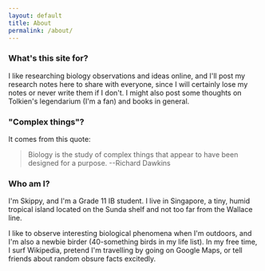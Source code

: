 ```yaml
---
layout: default
title: About
permalink: /about/
---
```


### What's this site for?

I like researching biology observations and ideas online, and I'll post my research notes here to share with everyone, since I will certainly lose my notes or never write them if I don't. I might also post some thoughts on Tolkien's legendarium (I'm a fan) and books in general. 

### "Complex things"? 

It comes from this quote:

>Biology is the study of complex things that appear to have been designed for a purpose. --Richard Dawkins

### Who am I?

I'm Skippy, and I'm a Grade 11 IB student. I live in Singapore, a tiny, humid tropical island located on the Sunda shelf and not too far from the Wallace line. 

I like to observe interesting biological phenomena when I'm outdoors, and I'm also a newbie birder (40-something birds in my life list). In my free time, I surf Wikipedia, pretend I'm travelling by going on Google Maps, or tell friends about random obsure facts excitedly.